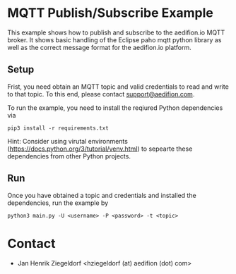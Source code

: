 # MQTT Publish/Subscribe Example

This example shows how to publish and subscribe to the aedifion.io MQTT broker.
It shows basic handling of the Eclipse paho mqtt python library as well as the correct message format for the aedifion.io platform.

## Setup

Frist, you need obtain an MQTT topic and valid credentials to read and write to that topic.
To this end, please contact support@aedifion.com.

To run the example, you need to install the reqiured Python dependencies via

	pip3 install -r requirements.txt

Hint: Consider using virutal environments (https://docs.python.org/3/tutorial/venv.html) to sepearte these dependencies from other Python projects.

## Run

Once you have obtained a topic and credentials and installed the dependencies, run the example by

	python3 main.py -U <username> -P <password> -t <topic>

# Contact

- Jan Henrik Ziegeldorf <hziegeldorf (at) aedifion (dot) com>